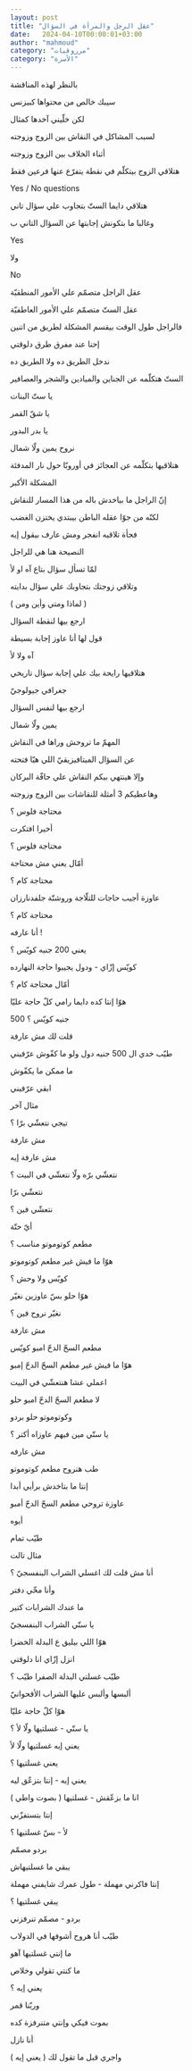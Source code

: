 ```yaml
---
layout: post
title: "عقل الرجل والمرأة في السؤال"
date:   2024-04-10T00:00:01+03:00
author: "mahmoud"
category: "مرزوقيات"
category: "الأسرة"
---
```



بالنظر لهذه المناقشة

سيبك خالص من محتواها كبيزنس

لكن خلّيني آخدها كمثال

لسبب المشاكل في النقاش بين الزوج وزوجته




أثناء الخلاف بين الزوج وزوجته

هتلاقي الزوج بيتكلّم في نقطة يتفرّع عنها فرعين فقط

Yes / No questions

هتلاقي دايما الستّ بتجاوب علي سؤال تاني

وغالبا ما بتكونش إجابتها عن السؤال التاني ب

Yes

ولا

No




عقل الراجل متصمّم علي الأمور المنطقيّة

عقل الستّ متصمّم علي الأمور العاطفيّة

فالراجل طول الوقت بيقسم المشكلة لطريق من اتنين

إحنا عند مفرق طرق دلوقتي

ندخل الطريق ده ولا الطريق ده




الستّ هتكلّمه عن الجناين والميادين والشجر والعصافير

يا ستّ البنات

يا شقّ القمر

يا بدر البدور

نروح يمين ولّا شمال

هتلاقيها بتكلّمه عن العجائز في أوروبّا حول نار
المدفئة




المشكلة الأكبر

إنّ الراجل ما بياخدش باله من هذا المسار للنقاش

لكنّه من جوّا عقله الباطن بيبتدي يختزن الغضب

فجأة تلاقيه انفجر ومش عارف بيقول إيه




النصيحة هنا هي للراجل

لمّا تسأل سؤال بتاع آه او لأ

وتلاقي زوجتك بتجاوبك علي سؤال بدايته

( لماذا ومتي وأين ومن )

ارجع بيها لنقطة السؤال




قول لها أنا عاوز إجابة بسيطة

آه ولا لأ

هتلاقيها رايحة بيك علي إجابة سؤال تاريخي

جغرافي جيولوجيّ

ارجع بيها لنفس السؤال

يمين ولّا شمال




المهمّ ما تروحش وراها في النقاش

عن السؤال الميتافيزيقيّ اللي هيّا فتحته

وإلا هينتهي بيكم النقاش علي حافّة البركان




وهاعطيكم 3 أمثلة للنقاشات بين الزوج وزوجته




محتاجة فلوس ؟

أخيرا افتكرت

محتاجة فلوس ؟

أمّال يعني مش محتاجة

محتاجة كام ؟

عاوزة أجيب حاجات للتلّاجة وروشتّة جلفدنارزان

محتاجة كام ؟

أنا عارفه !

يعني 200 جنيه كويّس ؟

كويّس إزّاي - ودول يجيبوا حاجة النهارده

أمّال محتاجة كام ؟

هوّا إنتا كده دايما رامي كلّ حاجة عليّا

500 جنيه كويّس ؟

قلت لك مش عارفة

طيّب خدي ال 500 جنيه دول ولو ما كفّوش عرّفيني

ما ممكن ما يكفّوش

ابقي عرّفيني




مثال آخر

تيجي نتعشّي برّا ؟

مش عارفة

مش عارفة إيه

نتعشّي برّه ولّا نتعشّي في البيت ؟

نتعشّي برّا

نتعشّي فين ؟

أيّ حتّة

مطعم كوتوموتو مناسب ؟

هوّا ما فيش غير مطعم كوتوموتو

كويّس ولا وحش ؟

هوّا حلو بسّ عاوزين نغيّر

نغيّر نروح فين ؟

مش عارفة

مطعم السحّ الدحّ امبو كويّس

هوّا ما فيش غير مطعم السحّ الدحّ إمبو

اعملي عشا هنتعشّي في البيت

لا مطعم السحّ الدحّ امبو حلو

وكوتوموتو حلو بردو

يا ستّي مين فيهم عاوزاه أكتر ؟

مش عارفه

طب هنروح مطعم كوتوموتو

إنتا ما بتاخدش برأيي أبدا

عاوزة تروحي مطعم السحّ الدحّ أمبو

أيوه

طيّب تمام




مثال تالت

أنا مش قلت لك اغسلي الشراب البنفسجيّ ؟

وأنا مخّي دفتر

ما عندك الشرابات كتير

يا ستّي الشراب البنفسجيّ

هوّا اللي بيليق ع البدلة الخضرا

انزل إزّاي انا دلوقتي

طيّب غسلتي البدلة الصفرا طيّب ؟

ألبسها وألبس عليها الشراب الأقحوانيّ

هوّا كلّ حاجة عليّا

يا ستّي - غسلتيها ولّا لأ ؟

يعني إيه غسلتيها ولّا لأ

يعني غسلتيها ؟

يعني إيه - إنتا بتزعّق ليه

انا ما بزعّقش - غسلتيها ( بصوت واطي )

إنتا بتستفزّني

لأ - بسّ غسلتيها ؟

بردو مصمّم

يبقي ما غسلتيهاش

إنتا فاكرني مهملة - طول عمرك شايفني مهملة

يبقي غسلتيها ؟

بردو - مصمّم تنرفزني

طيّب أنا هروح أشوفها في الدولاب

ما إنتي غسلتيها آهو

ما كنتي تقولي وخلاص

يعني إيه ؟

وربّنا قمر

بموت فيكي وإنتي متنرفزة كده

أنا نازل

واجري قبل ما تقول لك ( يعني إيه )
